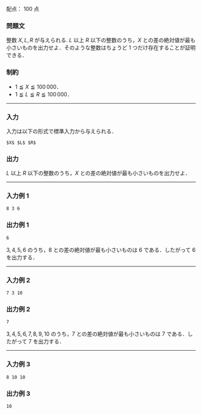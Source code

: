 配点： $100$ 点

### 問題文
整数 $X, L, R$ が与えられる. $L$ 以上 $R$ 以下の整数のうち，$X$ との差の絶対値が最も小さいものを出力せよ．そのような整数はちょうど $1$ つだけ存在することが証明できる．

### 制約
- $1 \leqq X \leqq 100\,000$．
- $1 \leqq L \leqq R \leqq 100\,000$．

---

### 入力
入力は以下の形式で標準入力から与えられる．

~~~
$X$ $L$ $R$
~~~

### 出力
$L$ 以上 $R$ 以下の整数のうち，$X$ との差の絶対値が最も小さいものを出力せよ．

---

### 入力例 1
~~~
8 3 6
~~~

### 出力例 1
~~~
6
~~~

$3, 4, 5, 6$ のうち，$8$ との差の絶対値が最も小さいものは $6$ である．したがって $6$ を出力する．

---

### 入力例 2
~~~
7 3 10
~~~

### 出力例 2
~~~
7
~~~

$3, 4, 5, 6, 7, 8, 9, 10$ のうち，$7$ との差の絶対値が最も小さいものは $7$ である．したがって $7$ を出力する．

---

### 入力例 3
~~~
8 10 10
~~~

### 出力例 3
~~~
10
~~~
